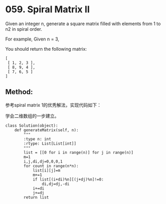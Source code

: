 # 059. Spiral Matrix II

Given an integer n, generate a square matrix filled with elements from 1 to n2 in spiral order.

For example,
Given n = 3,

You should return the following matrix:
    
    [
     [ 1, 2, 3 ],
     [ 8, 9, 4 ],
     [ 7, 6, 5 ]
    ]
    
## Method:
参考spiral matrix 1的优秀解法，实现代码如下：

学会二维数组的一步建立。

    class Solution(object):
        def generateMatrix(self, n):
            """
            :type n: int
            :rtype: List[List[int]]
            """
            list = [[0 for i in range(n)] for j in range(n)]
            m=1
            i,j,di,dj=0,0,0,1
            for count in range(n*n):
                list[i][j]=m
                m+=1
                if list[(i+di)%n][(j+dj)%n]!=0:
                    di,dj=dj,-di
                i+=di
                j+=dj
            return list
            